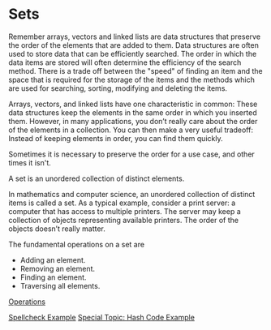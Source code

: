# Sets

Remember arrays, vectors and linked lists are data structures that preserve the order of the elements that are added to
them.  Data structures are often used to store data that can be efficiently searched.  The order in which the data items 
are stored will often determine the efficiency of the search method.  There is a trade off between the "speed" of
finding an item and the space that is required for the storage of the items and the methods which are used for
searching, sorting, modifying and deleting the items.

Arrays, vectors, and linked lists have one characteristic in common: These data structures keep the elements in the same
order in which you inserted them. However, in many applications, you don’t really care about the order of the elements
in a collection. You can then make a very useful tradeoff: Instead of keeping elements in order, you can find them
quickly.

Sometimes it is necessary to preserve the order for a use case, and other times it isn't.


A set is an unordered collection of distinct elements.

In mathematics and computer science, an unordered collection of distinct items is called a set. As a typical example,
consider a print server: a computer that has access to multiple printers. The server may keep a collection of objects
representing available printers. The order of the objects doesn’t really matter.


The fundamental operations on a set are
* Adding an element.
* Removing an element.
* Finding an element.
* Traversing all elements.

[Operations](./set_operations)

[Spellcheck Example](./example_code/spell_check)
[Special Topic: Hash Code Example](./example_code/hash_code)


